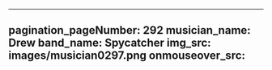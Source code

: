 ------
pagination_pageNumber: 292
musician_name: Drew
band_name: Spycatcher
img_src: images/musician0297.png
onmouseover_src: 
------
